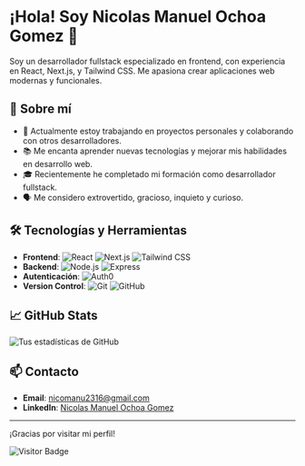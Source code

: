 # ¡Hola! Soy Nicolas Manuel Ochoa Gomez 👋

Soy un desarrollador fullstack especializado en frontend, con experiencia en React, Next.js, y Tailwind CSS. Me apasiona crear aplicaciones web modernas y funcionales.

## 🚀 Sobre mí

- 💼 Actualmente estoy trabajando en proyectos personales y colaborando con otros desarrolladores.
- 📚 Me encanta aprender nuevas tecnologías y mejorar mis habilidades en desarrollo web.
- 🎓 Recientemente he completado mi formación como desarrollador fullstack.
- 🗣️ Me considero extrovertido, gracioso, inquieto y curioso.

## 🛠️ Tecnologías y Herramientas

- **Frontend**: ![React](https://img.shields.io/badge/-React-61DAFB?logo=react&logoColor=white&style=flat) ![Next.js](https://img.shields.io/badge/-Next.js-000000?logo=next.js&logoColor=white&style=flat) ![Tailwind CSS](https://img.shields.io/badge/-Tailwind%20CSS-38B2AC?logo=tailwind-css&logoColor=white&style=flat)
- **Backend**: ![Node.js](https://img.shields.io/badge/-Node.js-339933?logo=node.js&logoColor=white&style=flat) ![Express](https://img.shields.io/badge/-Express-000000?logo=express&logoColor=white&style=flat)
- **Autenticación**: ![Auth0](https://img.shields.io/badge/-Auth0-EB5424?logo=auth0&logoColor=white&style=flat)
- **Version Control**: ![Git](https://img.shields.io/badge/-Git-F05032?logo=git&logoColor=white&style=flat) ![GitHub](https://img.shields.io/badge/-GitHub-181717?logo=github&logoColor=white&style=flat)

## 📈 GitHub Stats

![Tus estadísticas de GitHub](https://github-readme-stats.vercel.app/api?username=Manuochoa16&show_icons=true&theme=radical)

## 📫 Contacto

- **Email**: [nicomanu2316@gmail.com](mailto:nicomanu2316@gmail.com)
- **LinkedIn**: [Nicolas Manuel Ochoa Gomez](https://www.linkedin.com/in/nicolasmanuelochoagomez/)

---

¡Gracias por visitar mi perfil!

![Visitor Badge](https://visitor-badge.laobi.icu/badge?page_id=Manuochoa16.Manuochoa16)

